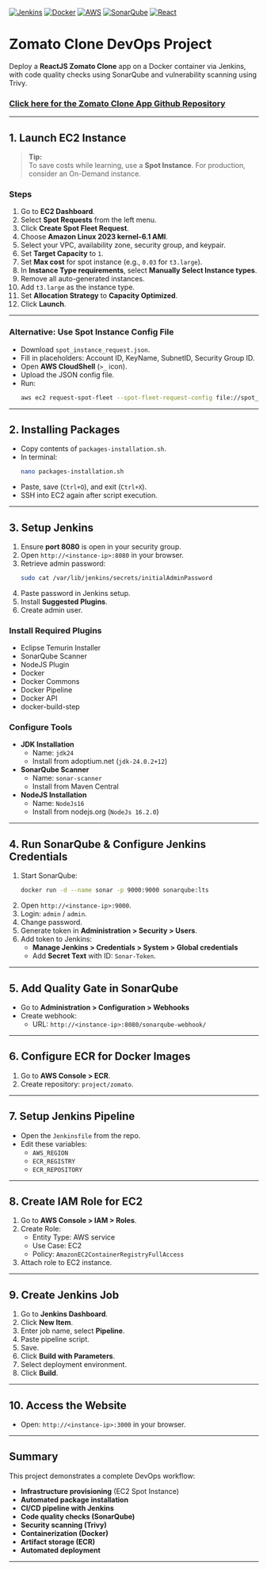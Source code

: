 [![Jenkins](https://img.shields.io/badge/Jenkins-D24939?style=for-the-badge&logo=Jenkins&logoColor=white)](https://www.jenkins.io/)
[![Docker](https://img.shields.io/badge/Docker-2496ED?style=for-the-badge&logo=docker&logoColor=white)](https://www.docker.com/)
[![AWS](https://img.shields.io/badge/AWS-FF9900?style=for-the-badge&logo=amazonaws&logoColor=white)](https://aws.amazon.com/)
[![SonarQube](https://img.shields.io/badge/SonarQube-4E9BCD?style=for-the-badge&logo=sonarqube&logoColor=white)](https://www.sonarqube.org/)
[![React](https://img.shields.io/badge/React-20232A?style=for-the-badge&logo=react&logoColor=61DAFB)](https://react.dev/)

# Zomato Clone DevOps Project

Deploy a **ReactJS Zomato Clone** app on a Docker container via Jenkins, with code quality checks using SonarQube and vulnerability scanning using Trivy. 

### [Click here for the Zomato Clone App Github Repository](https://github.com/Aj7Ay/Zomato-Clone.git)
---

## 1. Launch EC2 Instance

> **Tip:**  
> To save costs while learning, use a **Spot Instance**. For production, consider an On-Demand instance.

### Steps

1. Go to **EC2 Dashboard**.
2. Select **Spot Requests** from the left menu.
3. Click **Create Spot Fleet Request**.
4. Choose **Amazon Linux 2023 kernel-6.1 AMI**.
5. Select your VPC, availability zone, security group, and keypair.
6. Set **Target Capacity** to `1`.
7. Set **Max cost** for spot instance (e.g., `0.03` for `t3.large`).
8. In **Instance Type requirements**, select **Manually Select Instance types**.
9. Remove all auto-generated instances.
10. Add `t3.large` as the instance type.
11. Set **Allocation Strategy** to **Capacity Optimized**.
12. Click **Launch**.

---

### Alternative: Use Spot Instance Config File

- Download `spot_instance_request.json`.
- Fill in placeholders: Account ID, KeyName, SubnetID, Security Group ID.
- Open **AWS CloudShell** (`>_` icon).
- Upload the JSON config file.
- Run:
  ```bash
  aws ec2 request-spot-fleet --spot-fleet-request-config file://spot_instance_request.json
  ```

---

## 2. Installing Packages

- Copy contents of `packages-installation.sh`.
- In terminal:
  ```bash
  nano packages-installation.sh
  ```
- Paste, save (`Ctrl+O`), and exit (`Ctrl+X`).
- SSH into EC2 again after script execution.

---

## 3. Setup Jenkins

1. Ensure **port 8080** is open in your security group.
2. Open `http://<instance-ip>:8080` in your browser.
3. Retrieve admin password:
   ```bash
   sudo cat /var/lib/jenkins/secrets/initialAdminPassword
   ```
4. Paste password in Jenkins setup.
5. Install **Suggested Plugins**.
6. Create admin user.

### Install Required Plugins

- Eclipse Temurin Installer
- SonarQube Scanner
- NodeJS Plugin
- Docker
- Docker Commons
- Docker Pipeline
- Docker API
- docker-build-step

### Configure Tools

- **JDK Installation**
  - Name: `jdk24`
  - Install from adoptium.net (`jdk-24.0.2+12`)
- **SonarQube Scanner**
  - Name: `sonar-scanner`
  - Install from Maven Central
- **NodeJS Installation**
  - Name: `NodeJs16`
  - Install from nodejs.org (`NodeJs 16.2.0`)

---

## 4. Run SonarQube & Configure Jenkins Credentials

1. Start SonarQube:
   ```bash
   docker run -d --name sonar -p 9000:9000 sonarqube:lts
   ```
2. Open `http://<instance-ip>:9000`.
3. Login: `admin` / `admin`.
4. Change password.
5. Generate token in **Administration > Security > Users**.
6. Add token to Jenkins:
   - **Manage Jenkins > Credentials > System > Global credentials**
   - Add **Secret Text** with ID: `Sonar-Token`.

---

## 5. Add Quality Gate in SonarQube

- Go to **Administration > Configuration > Webhooks**
- Create webhook:
  - URL: `http://<instance-ip>:8080/sonarqube-webhook/`

---

## 6. Configure ECR for Docker Images

1. Go to **AWS Console > ECR**.
2. Create repository: `project/zomato`.

---

## 7. Setup Jenkins Pipeline

- Open the `Jenkinsfile` from the repo.
- Edit these variables:
  - `AWS_REGION`
  - `ECR_REGISTRY`
  - `ECR_REPOSITORY`

---

## 8. Create IAM Role for EC2

1. Go to **AWS Console > IAM > Roles**.
2. Create Role:
   - Entity Type: AWS service
   - Use Case: EC2
   - Policy: `AmazonEC2ContainerRegistryFullAccess`
3. Attach role to EC2 instance.

---

## 9. Create Jenkins Job

1. Go to **Jenkins Dashboard**.
2. Click **New Item**.
3. Enter job name, select **Pipeline**.
4. Paste pipeline script.
5. Save.
6. Click **Build with Parameters**.
7. Select deployment environment.
8. Click **Build**.

---

## 10. Access the Website

- Open: `http://<instance-ip>:3000` in your browser.

---

## Summary

This project demonstrates a complete DevOps workflow:
- **Infrastructure provisioning** (EC2 Spot Instance)
- **Automated package installation**
- **CI/CD pipeline with Jenkins**
- **Code quality checks (SonarQube)**
- **Security scanning (Trivy)**
- **Containerization (Docker)**
- **Artifact storage (ECR)**
- **Automated deployment**

---

